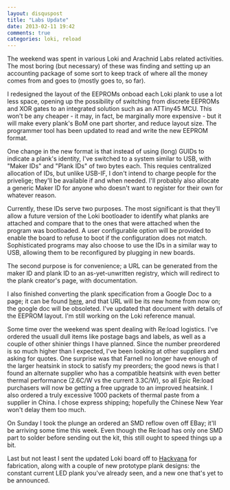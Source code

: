 ```yaml
---
layout: disquspost
title: "Labs Update"
date: 2013-02-11 19:42
comments: true
categories: loki, reload
---
```


The weekend was spent in various Loki and Arachnid Labs related activities. The most boring (but necessary) of these was finding and setting up an accounting package of some sort to keep track of where all the money comes from and goes to (mostly goes to, so far).

I redesigned the layout of the EEPROMs onboad each Loki plank to use a lot less space, opening up the possibility of switching from discrete EEPROMs and XOR gates to an integrated solution such as an ATTiny45 MCU. This won't be any cheaper - it may, in fact, be marginally more expensive - but it will make every plank's BoM one part shorter, and reduce layout size. The programmer tool has been updated to read and write the new EEPROM format.

One change in the new format is that instead of using (long) GUIDs to indicate a plank's identity, I've switched to a system similar to USB, with "Maker IDs" and "Plank IDs" of two bytes each. This requies centralized allocation of IDs, but unlike USB-IF, I don't intend to charge people for the privelige; they'll be available if and when needed. I'll probably also allocate a generic Maker ID for anyone who doesn't want to register for their own for whatever reason.

Currently, these IDs serve two purposes. The most significant is that they'll allow a future version of the Loki bootloader to identify what planks are attached and compare that to the ones that were attached when the program was bootloaded. A user configurable option will be provided to enable the board to refuse to boot if the configuration does not match. Sophisticated programs may also choose to use the IDs in a similar way to USB, allowing them to be reconfigured by plugging in new boards.

The second purpose is for convenience; a URL can be generated from the maker ID and plank ID to an as-yet-unwritten registry, which will redirect to the plank creator's page, with documentation.

I also finished converting the plank specification from a Google Doc to a page; it can be found [here](/loki/planks.html), and that URL will be its new home from now on; the google doc will be obsoleted. I've updated that document with details of the EEPROM layout. I'm still working on the Loki reference manual.

Some time over the weekend was spent dealing with Re:load logistics. I've ordered the usuall dull items like postage bags and labels, as well as a couple of other shinier things I have planned. Since the number preordered is so much higher than I expected, I've been looking at other suppliers and asking for quotes. One surprise was that Farnell no longer have enough of the larger heatsink in stock to satisfy my preorders; the good news is that I found an alternate supplier who has a compatible heatsink with even better thermal performance (2.6C/W vs the current 3.3C/W), so all Epic Re:load purchasers will now be getting a free upgrade to an improved heatsink. I also ordered a truly excessive 1000 packets of thermal paste from a supplier in China. I chose express shipping; hopefully the Chinese New Year won't delay them too much.

On Sunday I took the plunge an ordered an SMD reflow oven off EBay; it'll be arriving some time this week. Even though the Re:load has only one SMD part to solder before sending out the kit, this still ought to speed things up a bit.

Last but not least I sent the updated Loki board off to [Hackvana](http://www.hackvana.com/) for fabrication, along with a couple of new prototype plank designs: the constant current LED plank you've already seen, and a new one that's yet to be announced.

